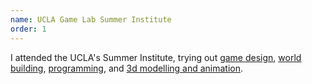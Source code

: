 ```yaml
---
name: UCLA Game Lab Summer Institute
order: 1
---
```


I attended the UCLA's Summer Institute, trying out
<a href="http://si.games.ucla.edu/2019/#thetubulartempleofturbulenttrust" target="_blank">game design</a>, <a href="https://ambiguous-name.itch.io/office" target="_blank">world building</a>, <a href="https://problematic-shooter.firebaseapp.com/" target="_blank">programming</a>, and <a href="https://ambiguous-name.itch.io/cyclops" target="_blank">3d modelling and animation</a>.